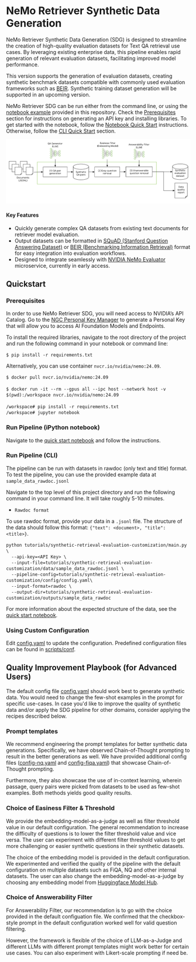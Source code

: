 # NeMo Retriever Synthetic Data Generation

NeMo Retriever Synthetic Data Generation (SDG) is designed to streamline the creation of high-quality evaluation datasets for Text QA retrieval use cases. By leveraging existing enterprise data, this pipeline enables rapid generation of relevant evaluation datasets, facilitating improved model performance.

This version supports the generation of evaluation datasets, creating synthetic benchmark datasets compatible with commonly used evaluation frameworks such as [BEIR](https://huggingface.co/datasets/BeIR/beir). Synthetic training dataset generation will be supported in an upcoming version.

NeMo Retriever SDG can be run either from the command line, or using the [notebook example](notebooks/quickstart.ipynb) provided in this repository. Check the [Prerequisites](#prerequisites) section for instructions on generating an API key and installing libraries. To get started with the notebook, follow the [Notebook Quick Start](#run-pipeline-ipython-notebook) instructions. Otherwise, follow the [CLI Quick Start](#run-pipeline-cli) section.

![NeMo Retriever SDG](figures/sdg_pipeline.png)

#### Key Features

* Quickly generate complex QA datasets from existing text documents for retriever model evaluation.
* Output datasets can be formatted in [SQuAD (Stanford Question Answering Dataset)](https://huggingface.co/datasets/rajpurkar/squad) or [BEIR (Benchmarking Information Retrieval)](https://huggingface.co/datasets/BeIR/beir) format for easy integration into evaluation workflows.
* Designed to integrate seamlessly with [NVIDIA NeMo Evaluator](https://developer.nvidia.com/nemo-microservices) microservice, currently in early access.


## Quickstart

### Prerequisites

In order to use NeMo Retriever SDG, you will need access to NVIDIA’s API Catalog. Go to the [NGC Personal Key Manager](https://org.ngc.nvidia.com/setup) to generate a Personal Key that will allow you to access AI Foundation Models and Endpoints.

To install the required libraries, navigate to the root directory of the project and run the following command in your notebook or command line:

```
$ pip install -r requirements.txt
```

Alternatively, you can use container `nvcr.io/nvidia/nemo:24.09`.

```
$ docker pull nvcr.io/nvidia/nemo:24.09

$ docker run -it --rm --gpus all --ipc host --network host -v $(pwd):/workspace nvcr.io/nvidia/nemo:24.09

/workspace# pip install -r requirements.txt
/workspace# jupyter notebook
```


### Run Pipeline (iPython notebook)

Navigate to the [quick start notebook](notebooks/quickstart.ipynb) and follow the instructions.

### Run Pipeline (CLI)

The pipeline can be run with datasets in rawdoc (only text and title) format. To test the pipeline, you can use the provided example data at ```sample_data_rawdoc.jsonl```

Navigate to the top level of this project directory and run the following command in your command line. It will take roughly 5-10 minutes.

- `Rawdoc format`

To use rawdoc format, provide your data in a `.jsonl` file. The structure of the data should follow this format: `{"text": <document>, "title": <title>}`.

```
python tutorials/synthetic-retrieval-evaluation-customization/main.py \
  --api-key=<API Key> \
  --input-file=tutorials/synthetic-retrieval-evaluation-customization/data/sample_data_rawdoc.jsonl \
  --pipeline-config=tutorials/synthetic-retrieval-evaluation-customization/config/config.yaml\
  --input-format=rawdoc \
  --output-dir=tutorials/synthetic-retrieval-evaluation-customization/outputs/sample_data_rawdoc
```

For more information about the expected structure of the data, see the [quick start notebook](notebooks/quickstart.ipynb).


### Using Custom Configuration

Edit [config.yaml](config/config.yaml) to update the configuration. Predefined configuration files can be found in [scripts/conf](config/config.yaml).


## Quality Improvement Playbook (for Advanced Users)


The default config file [config.yaml](config/config.yaml) should work best to generate synthetic data. You would need to change the few-shot examples in the prompt for specific use-cases. In case you'd like to improve the quality of synthetic data and/or apply the SDG pipeline for other domains, consider applying the recipes described below.


### Prompt templates

We recommend engineering the prompt templates for better synthetic data generations. Specifically, we have observed Chain-of-Thought prompting to result in the better generations as well. We have provided additional config files ([config-nq.yaml](config/config-nq.yaml) and [config-fiqa.yaml](config/config-fiqa.yaml)) that showcase Chain-of-Thought prompting.

Furthermore, they also showcase the use of in-context learning, wherein passage, query pairs were picked from datasets to be used as few-shot examples. Both methods yields good quality results.


### Choice of Easiness Filter & Threshold

We provide the embedding-model-as-a-judge as well as filter threshold value in our default configuration. The general recommendation to increase the difficulty of questions is to lower the filter threshold value and vice versa. The user can experiment with different filter threshold values to get more challenging or easier synthetic questions in their synthetic datasets.

The choice of the embedding model is provided in the default configuration. We experimented and verified the quality of the pipeline with the default configuration on multiple datasets such as FiQA, NQ and other internal datasets. The user can also change the embedding-model-as-a-judge by choosing any embedding model from [Huggingface Model Hub](https://huggingface.co/models).


### Choice of Answerability Filter

For Answerability Filter, our recommendation is to go with the choice provided in the default configuation file. We confirmed that the checkbox-style prompt in the default configuration worked well for valid question filtering.

However, the framework is flexible of the choice of LLM-as-a-Judge and different LLMs with different prompt templates might work better for certain use cases. You can also experiment with Likert-scale prompting if need be.
